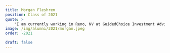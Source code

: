 ```yaml
---
title: Morgan Fleshren 
position: Class of 2021
quote: >
    "I am currently working in Reno, NV at GuidedChoice Investment Advice. I've been developing our app and website for the past 6 months. My time in EWB helped develop many of my professional skills. For starters, the first role I ever took in EWB was the Webmaster. This allowed me to get familiar with website development, which is a bulk of my daily tasks. I also got to improve my leadership skills by leading our Education ministry, which has already helped me move up within my company and lead major projects even though I'm the newest person here. Lastly, EWB taught me how to embrace and tackle tasks that are outside of my comfort zone. In EWB, I often was not faced with tasks that lined up with my major (Computer Engineering). Being comfortable with the unknown has allowed me to tackle huge tasks at my job that once seemed impossible."
image: /img/alumni/2021/morgan.jpeg
order: -2021

draft: false
---
```

